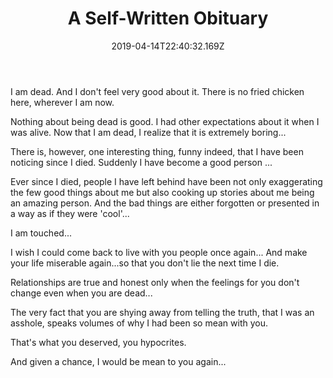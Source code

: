 ﻿---
title: "A Self-Written Obituary" 
date: "2019-04-14T22:40:32.169Z" 
template: "post" 
draft: false 
slug: "/posts/a-self-written-obituary" 
category: "Humour" 
tags:
- "Linotype"
- "Monotype"
- "History of typography"
- "Helvetica" 
description: "Dead People Fun"
---

I am dead. And I don't feel very good about it. There is no fried chicken here, wherever I am now.

Nothing about being dead is good. I had other expectations about it when I was alive. Now that I am dead, I realize that it is extremely boring... 

There is, however, one interesting thing, funny indeed, that I have been noticing since I died. Suddenly I have become a good person ... 

Ever since I died, people I have left behind have been not only exaggerating the few good things about me but also cooking up stories about me being an amazing person. And the bad things are either forgotten or presented in a way as if they were 'cool'...

I am touched...

I wish I could come back to live with you people once again... And make your life miserable again...so that you don't lie the next time I die.

Relationships are true and honest only when the feelings for you don't change even when you are dead...

The very fact that you are shying away from telling the truth, that I was an asshole, speaks volumes of why I had been so mean with you.

That's what you deserved, you hypocrites. 

And given a chance, I would be mean to you again...
